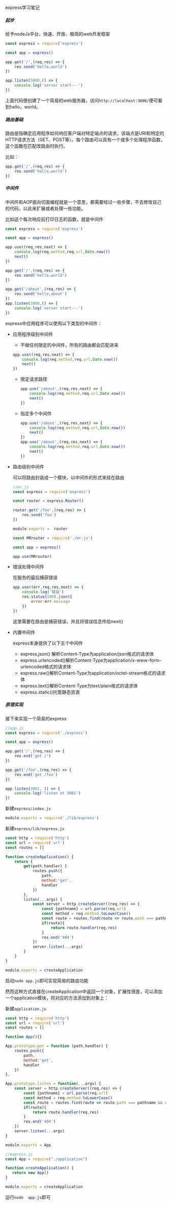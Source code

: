 express学习笔记

##### 起步

给予nodeJs平台，快速、开放、极简的web开发框架

```javascript
const express = require('express')

const app = express()

app.get('/',(req,res) => {
    res.send('hello,world')
})

app.listen(3000,() => {
    console.log('server start---')
})
```

上面代码便创建了一个简易的web服务器，访问`http://localhost:3000/`便可看到hello，world。

##### 路由基础

路由是指确定应用程序如何响应客户端对特定端点的请求，该端点是URI和特定的HTTP请求方法（GET、POST等）。每个路由可以具有一个或多个处理程序函数，这个函数在匹配改路由时执行。

比如：

```javascript
app.get('/',(req,res) => {
    res.send('hello,world')
})
```

##### 中间件

中间件和AOP面向切面编程就是一个意思，都需要经过一些步骤，不去修改自己的代码，以此来扩展或者处理一些功能。

比如这个每次响应前打印日志的函数，就是中间件

```javascript
const express = require('express')

const app = express()

app.use((req,res,next) => {
    console.log(req.method,req.url,Date.now())
    next()
})

app.get('/',(req,res) => {
    res.send('hello,world')
})

app.get('/about',(req,res) => {
    res.send('hello,about')
})
app.listen(3000,() => {
    console.log('server start---')
})
```

express中应用程序可以使用以下类型的中间件：

- 应用程序级别中间件

  - 不做任何限定的中间件，所有的路由都会匹配进来

  ```javascript
  app.use((req,res,next) => {
      console.log(req.method,req.url,Date.now())
      next()
  })
  ```

  - 限定请求路径

    ```javascript
    app.use('/about',(req,res,next) => {
        console.log(req.method,req.url,Date.now())
        next()
    })
    ```

  - 指定多个中间件

    ```javascript
    app.use('/about',(req,res,next) => {
        console.log(req.method,req.url,Date.now())
        next()
    })
    app.use('/about',(req,res,next) => {
        console.log(req.method,req.url,Date.now())
        next()
    })
    ```

    

- 路由级别中间件

  可以将路由封装成一个模块，以中间件的形式来挂在路由

  ```javascript
  //mr.js
  const express = require('express')
  
  const router = express.Router()
  
  router.get('/foo',(req,res) => {
      res.send('foo')
  })
  
  module.exports =  router
  ```

  ```javascript
  const MRrouter = require('./mr.js')
  
  const app = express()
  
  app.use(MRrouter)
  ```

  

- 错误处理中间件

  在服务的最后捕获错误

  ```javascript
  app.use((err,req,res,next) => {
      console.log('错误')
      res.status(500).json({
          error:err.message
      })
  })
  ```

  这里需要在路由是捕获错误，并且将错误信息传给next()

- 内置中间件

  express本身提供了以下五个中间件

  - express,json() 解析Content-Type为application/json格式的请求体
  - express.urlencoded()解析Content-Type为application/x-www-form-urlencoded格式的请求体
  - express.raw()解析Content-Type为application/octet-stream格式的请求体
  - express.text()解析Content-Type为text/plain格式的请求体
  - express.static()托管静态资源

##### 原理实现

接下来实现一个简易的express

```javascript
//app.js
const express = require('./express')

const app = express()

app.get('/',(req,res) => {
    res.end('get /')
})

app.get('/foo',(req,res) => {
    res.end('get /foo')
})

app.listen(3001, () => {
    console.log('listen at 3001')
})
```

新建`express/index.js`

```javascript
module.exports = require('./lib/express')
```

新建`express/lib/express.js`

```javascript
const http = require('http')
const url = require('url')
const routes = []

function createApplication() {
    return {
        get(path,handler) {
            routes.push({
                path,
                method:'get',
                handler
            })
        },
        listen(...args) {
            const server = http.createServer((req,res) => {
                const {pathname} = url.parse(req.url)
                const method = req.method.toLowerCase()
                const route = routes.find(route => route.path === pathname && route.method === method)
                if(route){
                    return route.handler(req,res)
                }
                res.end('404')
            })
            server.listen(...args)
        }
    }
}

module.exports = createApplication
```

启动`node app.js`即可实现简易的路由功能

然而这种方式直接在createApplication中返回一个对象，扩展性很差，可以添加一个application模块，将对应的方法添加到对象上：

新建`application.js`

```javascript
const http = require('http')
const url = require('url')
const routes = []

function App(){}

App.prototype.get = function (path,handler) {
    routes.push({
        path,
        method:'get',
        handler
    })
},

App.prototype.listen = function(...args) {
    const server = http.createServer((req,res) => {
        const {pathname} = url.parse(req.url)
        const method = req.method.toLowerCase()
        const route = routes.find(route => route.path === pathname && route.method === method)
        if(route){
            return route.handler(req,res)
        }
        res.end('404')
    })
    server.listen(...args)
}

module.exports = App
```

```javascript
//express.js
const App = require("./application")

function createApplication() {
   return new App()
}

module.exports = createApplication
```

运行`node  app.js`即可

